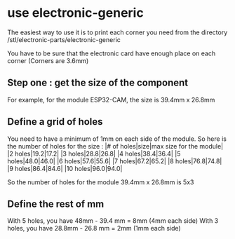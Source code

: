 # use electronic-generic
The easiest way to use it is to print each corner you need from the directory /stl/electronic-parts/electronic-generic

You have to be sure that the electronic card have enough place on each corner (Corners are 3.6mm)
## Step one : get the size of the component
For example, for the module ESP32-CAM, the size is 39.4mm x 26.8mm

## Define a grid of holes
You need to have a minimum of 1mm on each side of the module. So here is the number of holes for the size :
|# of holes|size|max size for the module|
|2 holes|19.2|17.2|
|3 holes|28.8|26.8|
|4 holes|38.4|36.4|
|5 holes|48.0|46.0|
|6 holes|57.6|55.6|
|7 holes|67.2|65.2|
|8 holes|76.8|74.8|
|9 holes|86.4|84.6|
|10 holes|96.0|94.0|

So the number of holes for the module 39.4mm x 26.8mm is 5x3 

## Define the rest of mm
With 5 holes, you have 48mm - 39.4 mm = 8mm (4mm each side)
With 3 holes, you have 28.8mm - 26.8 mm = 2mm (1mm each side)

